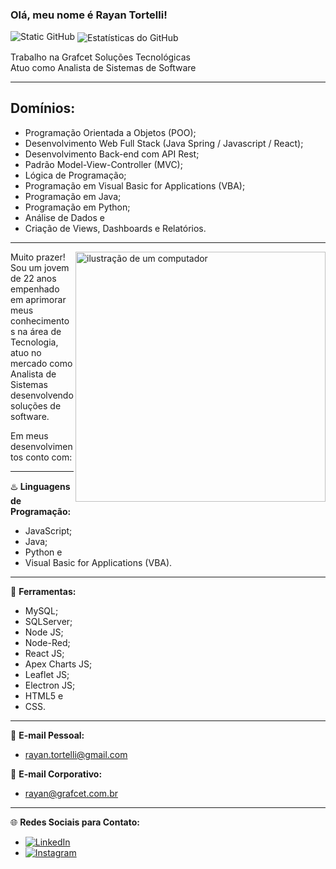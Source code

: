 ### Olá, meu nome é Rayan Tortelli!

<img src="https://img.shields.io/static/v1?label=Overview&message=Rayan%20Tortelli&color=f8efd4&style=for-the-badge&logo=GitHub" alt="Static GitHub">

<img align='center' src="https://github-readme-stats.vercel.app/api?username=Tortelliz&show_icons=true&title_color=783c00&text_color=af552e&icon_color=783c00&bg_color=f8efd4&cache_seconds=2300" alt="Estatísticas do GitHub">

<p align="left">Trabalho na Grafcet Soluções Tecnológicas<br/> Atuo como Analista de Sistemas de Software</p>

---

<h2>Domínios:</h2>

- Programação Orientada a Objetos (POO);
- Desenvolvimento Web Full Stack (Java Spring / Javascript / React);
- Desenvolvimento Back-end com API Rest;
- Padrão Model-View-Controller (MVC);
- Lógica de Programação;
- Programação em Visual Basic for Applications (VBA);
- Programação em Java;
- Programação em Python;
- Análise de Dados e
- Criação de Views, Dashboards e Relatórios.

---

<img src="https://raw.githubusercontent.com/MicaelliMedeiros/micaellimedeiros/master/image/computer-illustration.png" alt="ilustração de um computador" min-width="400px" max-width="400px" width="400px" align="right">

<p align="left">Muito prazer! Sou um jovem de 22 anos empenhado em aprimorar meus conhecimentos na área de Tecnologia, atuo no mercado como Analista de Sistemas desenvolvendo soluções de software.</p>

<p align="left">Em meus desenvolvimentos conto com:</p>

---

♨️ **Linguagens de Programação:**

- JavaScript;
- Java;
- Python e
- Visual Basic for Applications (VBA).

---

🔧 **Ferramentas:**

- MySQL;
- SQLServer;
- Node JS;
- Node-Red;
- React JS;
- Apex Charts JS;
- Leaflet JS;
- Electron JS;
- HTML5 e
- CSS.

---

📧 **E-mail Pessoal:**

- rayan.tortelli@gmail.com

📧 **E-mail Corporativo:**

- rayan@grafcet.com.br

---

🌐 **Redes Sociais para Contato:**

- [![LinkedIn](https://img.shields.io/badge/-LinkedIn-blue?style=flat-square&logo=Linkedin&logoColor=white)](https://www.linkedin.com/in/rayan-tortelli-b7581a186)
- [![Instagram](https://img.shields.io/badge/-Instagram-purple?style=flat-square&logo=Instagram&logoColor=white)](https://www.instagram.com/rayan.tortelli)
